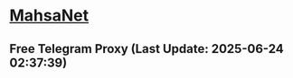 
# [MahsaNet](https://t.me/mahsa_net)
## Free Telegram Proxy (Last Update: 2025-06-24 02:37:39)

    